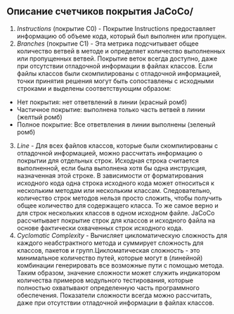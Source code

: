 ## Описание счетчиков покрытия JaCoCo/

1. _Instructions_ (покрытие C0) -
   Покрытие Instructions предоставляет информацию об объеме кода, 
   который был выполнен или пропущен.
2. _Branches_ (покрытие C1) - 
   Эта метрика подсчитывает общее количество
    ветвей в методе и определяет количество выполненных или пропущенных ветвей. Покрытие веток всегда доступно,
   даже при отсутствии отладочной информации в файлах классов. Если файлы классов были скомпилированы с отладочной информацией, точки принятия решения могут быть сопоставлены 
   с исходными строками и выделены соответствующим образом:

* Нет покрытия: нет ответвлений в линии (красный ромб)
* Частичное покрытие: выполнена только часть ветвей в линии (желтый ромб)
 * Полное покрытие: Все ответвления в линии выполнены (зеленый ромб)
3. _Line_ - Для всех файлов классов, которые были скомпилированы с отладочной информацией, можно рассчитать информацию о покрытии для отдельных строк. Исходная строка считается выполненной, если 
   была выполнена хотя бы одна инструкция, назначенная этой строке.
   В зависимости от форматирования исходного кода одна строка исходного кода может относиться к нескольким методам или нескольким классам. Следовательно, количество строк методов нельзя просто сложить, чтобы получить общее количество для содержащего класса. То же самое верно и для строк нескольких классов в одном исходном файле. JaCoCo рассчитывает покрытие строк для классов и исходного файла на основе фактически охваченных строк исходного кода.
4. _Cyclomatic Complexity_ - Вычисляет цикломатическую сложность для каждого неабстрактного метода и суммирует
   сложность для классов, пакетов и групп.Цикломатическая сложность - это минимальное количество путей, которые могут в (линейной) комбинации генерировать все возможные пути с помощью метода. Таким образом, значение сложности может служить индикатором количества примеров модульного тестирования,
   которые полностью охватывают определенную часть программного обеспечения. Показатели сложности всегда можно рассчитать, даже при отсутствии отладочной информации в файлах классов.